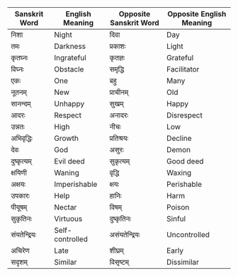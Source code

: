 | Sanskrit Word | English Meaning | Opposite Sanskrit Word | Opposite English Meaning |
|---------------|-----------------|------------------------|--------------------------|
| निशा          | Night           | दिवा                    | Day                      |
| तमः          | Darkness        | प्रकाशः                | Light                    |
| कृतघ्नः      | Ingrateful      | कृतज्ञः                 | Grateful                 |
| विघ्नः        | Obstacle        | समृद्धि                | Facilitator              |
| एकः          | One             | बहु                     | Many                     |
| नूतनम्       | New             | प्राचीनम्               | Old                      |
| सानन्दम्      | Unhappy         | सुखम्                   | Happy                    |
| आदरः         | Respect         | अनादरः                 | Disrespect               |
| उन्नतः        | High            | नीचः                    | Low                      |
| अभिवृद्धिः    | Growth          | प्रतिश्रयः             | Decline                  |
| देवः          | God             | असुरः                   | Demon                    |
| दुष्कृत्यम्    | Evil deed       | सुकृत्यम्               | Good deed                |
| क्षयिणी        | Waning          | वृद्धि                  | Waxing                   |
| अक्षयः        | Imperishable    | क्षयः                    | Perishable               |
| उपकारः        | Help            | हानिः                   | Harm                     |
| पीयूषम्       | Nectar          | विषम्                   | Poison                   |
| सुकृतिनः      | Virtuous        | दुष्कृतिनः               | Sinful                   |
| संयतेन्द्रियः  | Self-controlled | असंयतेन्द्रियः          | Uncontrolled             |
| अचिरेण        | Late            | शीघ्रम्                 | Early                    |
| सदृशम्       | Similar         | विसृष्टम्                | Dissimilar               |
